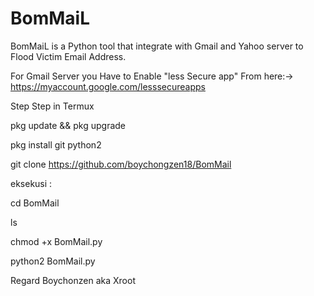 # BomMaiL
BomMaiL is a Python tool that integrate with Gmail and Yahoo server to Flood Victim Email Address.

For Gmail Server you Have to Enable "less Secure app" From here:->
https://myaccount.google.com/lesssecureapps

Step Step in Termux 

pkg update && pkg upgrade

pkg install git python2

git clone https://github.com/boychongzen18/BomMail

eksekusi :

cd BomMail

ls

chmod +x BomMail.py

python2 BomMail.py


Regard Boychonzen aka Xroot



